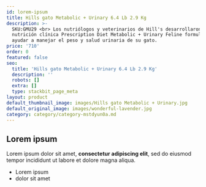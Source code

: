 ```yaml
---
id: lorem-ipsum
title: Hills gato Metabolic + Urinary 6.4 Lb 2.9 Kg
description: >-
  SKU:GMU29 <br> Los nutriólogos y veterinarios de Hill's desarrollaron la
  nutrición clínica Prescription Diet Metabolic + Urinary Feline formulada para
  ayudar a manejar el peso y salud urinaria de su gato.
price: '710'
order: 0
featured: false
seo:
  title: 'Hills gato Metabolic + Urinary 6.4 Lb 2.9 Kg'
  description: ''
  robots: []
  extra: []
  type: stackbit_page_meta
layout: product
default_thumbnail_image: images/Hills gato Metabolic + Urinary.jpg
default_original_image: images/wonderful-lavender.jpg
category: category/category-mstdyun0a.md
---
```

## Lorem ipsum

Lorem ipsum dolor sit amet, **consectetur adipiscing elit**, sed do eiusmod tempor incididunt ut labore et dolore magna aliqua.

- Lorem ipsum
- dolor sit amet